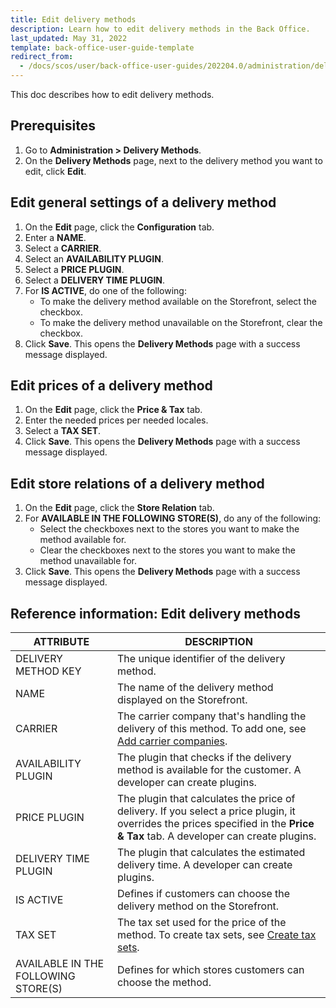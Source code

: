 ```yaml
---
title: Edit delivery methods
description: Learn how to edit delivery methods in the Back Office.
last_updated: May 31, 2022
template: back-office-user-guide-template
redirect_from:
  - /docs/scos/user/back-office-user-guides/202204.0/administration/delivery-methods/edit-delivery-methods.html
---
```


This doc describes how to edit delivery methods.

## Prerequisites

1. Go to **Administration&nbsp;<span aria-label="and then">></span> Delivery Methods**.
2. On the **Delivery Methods** page, next to the delivery method you want to edit, click **Edit**.

## Edit general settings of a delivery method

1. On the **Edit** page, click the **Configuration** tab.
2. Enter a **NAME**.
3. Select a **CARRIER**.
4. Select an **AVAILABILITY PLUGIN**.
5. Select a **PRICE PLUGIN**.
6. Select a **DELIVERY TIME PLUGIN**.
7. For **IS ACTIVE**, do one of the following:
    * To make the delivery method available on the Storefront, select the checkbox.
    * To make the delivery method unavailable on the Storefront, clear the checkbox.
8. Click **Save**.
    This opens the **Delivery Methods** page with a success message displayed.

## Edit prices of a delivery method

1. On the **Edit** page, click the **Price & Tax** tab.
2. Enter the needed prices per needed locales.
3. Select a **TAX SET**.
4. Click **Save**.
    This opens the **Delivery Methods** page with a success message displayed.


## Edit store relations of a delivery method

1. On the **Edit** page, click the **Store Relation** tab.
2. For **AVAILABLE IN THE FOLLOWING STORE(S)**, do any of the following:
    * Select the checkboxes next to the stores you want to make the method available for.
    * Clear the checkboxes next to the stores you want to make the method unavailable for.
3. Click **Save**.
    This opens the **Delivery Methods** page with a success message displayed.

## Reference information: Edit delivery methods


| ATTRIBUTE | DESCRIPTION |
| --- | --- |
| DELIVERY METHOD KEY | The unique identifier of the delivery method. |
| NAME | The name of the delivery method displayed on the Storefront. |
| CARRIER | The carrier company that's handling the delivery of this method. To add one, see [Add carrier companies](/docs/pbc/all/carrier-management/{{page.version}}/base-shop/manage-in-the-back-office/add-carrier-companies.html). |
| AVAILABILITY PLUGIN | The plugin that checks if the delivery method is available for the customer. A developer can create plugins. |
|  PRICE PLUGIN | The plugin that calculates the price of delivery. If you select a price  plugin, it overrides the prices specified in the **Price & Tax** tab. A developer can create plugins. |
| DELIVERY TIME PLUGIN | The plugin that calculates the estimated delivery time. A developer can create plugins. |
| IS ACTIVE | Defines if customers can choose the delivery method on the Storefront. |
| TAX SET | The tax set used for the price of the method. To create tax sets, see [Create tax sets](/docs/pbc/all/tax-management/{{site.version}}/spryker-tax/base-shop/manage-in-the-back-office/create-tax-sets.html).
| AVAILABLE IN THE FOLLOWING STORE(S) | Defines for which stores customers can choose the method. |
